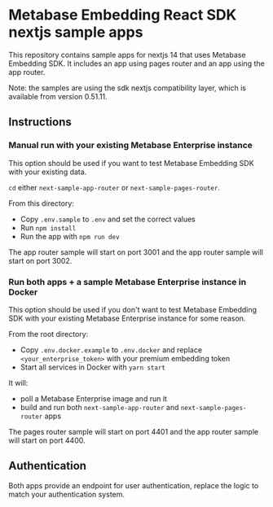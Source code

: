 # Metabase Embedding React SDK nextjs sample apps

This repository contains sample apps for nextjs 14 that uses Metabase Embedding SDK.
It includes an app using pages router and an app using the app router.

Note: the samples are using the sdk nextjs compatibility layer, which is available from version 0.51.11.

## Instructions

### Manual run with your existing Metabase Enterprise instance

This option should be used if you want to test Metabase Embedding SDK with your existing data.

`cd` either `next-sample-app-router` or `next-sample-pages-router`.

From this directory:
- Copy `.env.sample` to `.env` and set the correct values
- Run `npm install`
- Run the app with `npm run dev`

The app router sample will start on port 3001 and the app router sample will start on port 3002.

### Run both apps + a sample Metabase Enterprise instance in Docker

This option should be used if you don't want to test Metabase Embedding SDK with your existing Metabase Enterprise instance for some reason.

From the root directory:
- Copy `.env.docker.example` to `.env.docker` and replace `<your_enterprise_token>` with your premium embedding token
- Start all services in Docker with `yarn start`

It will:
- poll a Metabase Enterprise image and run it
- build and run both `next-sample-app-router` and `next-sample-pages-router` apps

The pages router sample will start on port 4401 and the app router sample will start on port 4400.

## Authentication

Both apps provide an endpoint for user authentication, replace the logic to match your authentication system.
